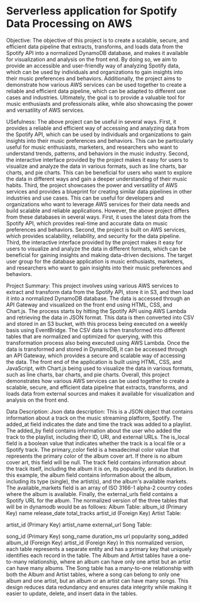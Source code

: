 # Serverless application for Spotify Data Processing on AWS 

Objective:
The objective of this project is to create a scalable, secure, and efficient data pipeline that extracts, transforms, and loads data from the Spotify API into a normalized DynamoDB database, and makes it available for visualization and analysis on the front end. By doing so, we aim to provide an accessible and user-friendly way of analyzing Spotify data, which can be used by individuals and organizations to gain insights into their music preferences and behaviors. Additionally, the project aims to demonstrate how various AWS services can be used together to create a reliable and efficient data pipeline, which can be adapted to different use cases and industries. Ultimately, the goal is to provide a valuable tool for music enthusiasts and professionals alike, while also showcasing the power and versatility of AWS services.

USefulness:
The above project can be useful in several ways. First, it provides a reliable and efficient way of accessing and analyzing data from the Spotify API, which can be used by individuals and organizations to gain insights into their music preferences and behaviors. This can be particularly useful for music enthusiasts, marketers, and researchers who want to understand trends, patterns, and behaviors in the music industry. Second, the interactive interface provided by the project makes it easy for users to visualize and analyze the data in various formats, such as line charts, bar charts, and pie charts. This can be beneficial for users who want to explore the data in different ways and gain a deeper understanding of their music habits. Third, the project showcases the power and versatility of AWS services and provides a blueprint for creating similar data pipelines in other industries and use cases. This can be useful for developers and organizations who want to leverage AWS services for their data needs and build scalable and reliable applications. However, the above project differs from these databases in several ways. First, it uses the latest data from the Spotify API, which provides real-time and accurate data on music preferences and behaviors. Second, the project is built on AWS services, which provides scalability, reliability, and security for the data pipeline. Third, the interactive interface provided by the project makes it easy for users to visualize and analyze the data in different formats, which can be beneficial for gaining insights and making data-driven decisions. The target user group for the database application is music enthusiasts, marketers, and researchers who want to gain insights into their music preferences and behaviors.

Project Summary:
This project involves using various AWS services to extract and transform data from the Spotify API, store it in S3, and then load it into a normalized DynamoDB database. The data is accessed through an API Gateway and visualized on the front end using HTML, CSS, and Chart.js. The process starts by hitting the Spotify API using AWS Lambda and retrieving the data in JSON format. This data is then converted into CSV and stored in an S3 bucket, with this process being executed on a weekly basis using EventBridge. The CSV data is then transformed into different tables that are normalized and optimized for querying, with this transformation process also being executed using AWS Lambda. Once the data is transformed and stored in DynamoDB, it can be accessed through an API Gateway, which provides a secure and scalable way of accessing the data. The front end of the application is built using HTML, CSS, and JavaScript, with Chart.js being used to visualize the data in various formats, such as line charts, bar charts, and pie charts. Overall, this project demonstrates how various AWS services can be used together to create a scalable, secure, and efficient data pipeline that extracts, transforms, and loads data from external sources and makes it available for visualization and analysis on the front end.

Data Description:
Json data description:
This is a JSON object that contains information about a track on the music streaming platform, Spotify. The added_at field indicates the date and time the track was added to a playlist. The added_by field contains information about the user who added the track to the playlist, including their ID, URI, and external URLs. The is_local field is a boolean value that indicates whether the track is a local file or a Spotify track. The primary_color field is a hexadecimal color value that represents the primary color of the album cover art. If there is no album cover art, this field will be null. The track field contains information about the track itself, including the album it is on, its popularity, and its duration. In this example, the album field contains information about the album, including its type (single), the artist(s), and the album's available markets. The available_markets field is an array of ISO 3166-1 alpha-2 country codes where the album is available. Finally, the external_urls field contains a Spotify URL for the album.
The normalized version of the three tables that will be in dynamodb would be as follows:
Album Table:
album_id (Primary Key)
name
release_date
total_tracks
artist_id (Foreign Key)
Artist Table:

artist_id (Primary Key)
artist_name
external_url
Song Table:

song_id (Primary Key)
song_name
duration_ms
url
popularity
song_added
album_id (Foreign Key)
artist_id (Foreign Key)
In this normalized version, each table represents a separate entity and has a primary key that uniquely identifies each record in the table. The Album and Artist tables have a one-to-many relationship, where an album can have only one artist but an artist can have many albums. The Song table has a many-to-one relationship with both the Album and Artist tables, where a song can belong to only one album and one artist, but an album or an artist can have many songs. This design reduces data redundancy and ensures data integrity while making it easier to update, delete, and insert data in the tables.
